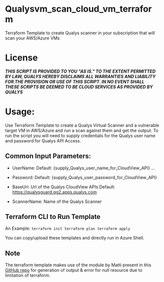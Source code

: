 # Qualysvm_scan_cloud_vm_terraform
Terraform Template to create Qualys scanner in your subscription that will scan your AWS/Azure VMs

# License
_**THIS SCRIPT IS PROVIDED TO YOU "AS IS."  TO THE EXTENT PERMITTED BY LAW, QUALYS HEREBY DISCLAIMS ALL WARRANTIES AND LIABILITY FOR THE PROVISION OR USE OF THIS SCRIPT.  IN NO EVENT SHALL THESE SCRIPTS BE DEEMED TO BE CLOUD SERVICES AS PROVIDED BY QUALYS**_

# Usage:
Use Terraform Template to create a Qualys Virtual Scanner and a vulnerable target VM in AWS/Azure and run a scan against them and get the output. To run the script you will need to supply credentials for the Qualys user name and password for Qualys API Access.

## Common Input Parameters: 

* UserName: Default: {supply_Qualys_user_name_for_CloudView_API} ...

* Password: Default: {supply_Qualys_user_password_for_CloudView_API}

* BaseUrl: Url of the Qualys CloudView APIs  Default: https://qualysguard.qg2.apps.qualys.com 

* ScannerName: Name of the Qualys Scanner

## Terraform CLI to Run Template
An Example:
` terraform init
terraform plan
terraform apply `

You can copy/upload these templates and directly run in Azure Shell.

## Note
The terraform template makes use of the module by Matti present in this [GitHub repo](https://github.com/matti/terraform-shell-resource) for generation of output & error for null resource due to limitation of terraform. 
